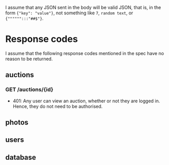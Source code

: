 I assume that any JSON sent in the body will be valid JSON, that is, in the form `{"key": "value"}`, not something like `7`, `random text`, or `{"""""":::"##$"}`.

# Response codes

I assume that the following response codes mentioned in the spec have no reason to be returned.

## auctions

### GET /auctions/{id}
* 401: Any user can view an auction, whether or not they are logged in.
Hence, they do not need to be authorised.

## photos

## users

## database